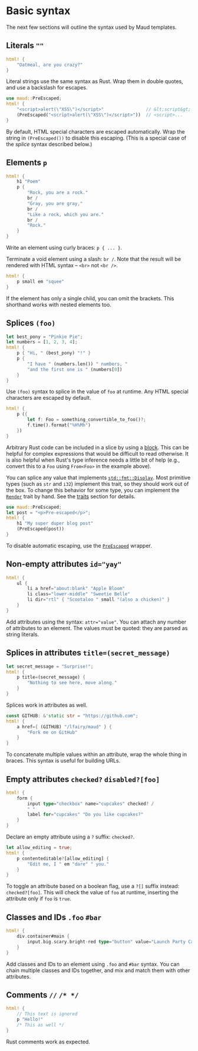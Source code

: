 # Basic syntax

The next few sections will outline the syntax used by Maud templates.

## Literals `""`

```rust
html! {
    "Oatmeal, are you crazy?"
}
```

Literal strings use the same syntax as Rust. Wrap them in double quotes, and use a backslash for escapes.

```rust
use maud::PreEscaped;
html! {
    "<script>alert(\"XSS\")</script>"                // &lt;script&gt;...
    (PreEscaped("<script>alert(\"XSS\")</script>"))  // <script>...
}
```

By default, HTML special characters are escaped automatically. Wrap the string in `(PreEscaped())` to disable this escaping. (This is a special case of the *splice* syntax described below.)

## Elements `p`

```rust
html! {
    h1 "Poem"
    p {
        "Rock, you are a rock."
        br /
        "Gray, you are gray,"
        br /
        "Like a rock, which you are."
        br /
        "Rock."
    }
}
```

Write an element using curly braces: `p { ... }`.

Terminate a void element using a slash: `br /`. Note that the result will be rendered with HTML syntax – `<br>` not `<br />`.

```rust
html! {
    p small em "squee"
}
```

If the element has only a single child, you can omit the brackets. This shorthand works with nested elements too.

## Splices `(foo)`

```rust
let best_pony = "Pinkie Pie";
let numbers = [1, 2, 3, 4];
html! {
    p { "Hi, " (best_pony) "!" }
    p {
        "I have " (numbers.len()) " numbers, "
        "and the first one is " (numbers[0])
    }
}
```

Use `(foo)` syntax to splice in the value of `foo` at runtime. Any HTML special characters are escaped by default.

```rust
html! {
    p ({
        let f: Foo = something_convertible_to_foo()?;
        f.time().format("%H%Mh")
    })
}
```

Arbitrary Rust code can be included in a slice by using a [block](https://doc.rust-lang.org/reference.html#block-expressions). This can be helpful for complex expressions that would be difficult to read otherwise. It is also helpful when Rust's type inference needs a little bit of help (e.g., convert this to a `Foo` using `From<Foo>` in the example above).

You can splice any value that implements [`std::fmt::Display`][Display]. Most primitive types (such as `str` and `i32`) implement this trait, so they should work out of the box. To change this behavior for some type, you can implement the [`Render`][Render] trait by hand. See the [traits](./traits.md) section for details.

[Display]: http://doc.rust-lang.org/std/fmt/trait.Display.html
[Render]: https://docs.rs/maud/*/maud/trait.Render.html

```rust
use maud::PreEscaped;
let post = "<p>Pre-escaped</p>";
html! {
    h1 "My super duper blog post"
    (PreEscaped(post))
}
```

To disable automatic escaping, use the [`PreEscaped`][PreEscaped] wrapper.

[PreEscaped]: https://lambda.xyz/maud/maud/struct.PreEscaped.html

## Non-empty attributes `id="yay"`

```rust
html! {
    ul {
        li a href="about:blank" "Apple Bloom"
        li class="lower-middle" "Sweetie Belle"
        li dir="rtl" { "Scootaloo " small "(also a chicken)" }
    }
}
```

Add attributes using the syntax: `attr="value"`. You can attach any number of attributes to an element. The values must be quoted: they are parsed as string literals.

## Splices in attributes `title=(secret_message)`

```rust
let secret_message = "Surprise!";
html! {
    p title=(secret_message) {
        "Nothing to see here, move along."
    }
}
```

Splices work in attributes as well.

```rust
const GITHUB: &'static str = "https://github.com";
html! {
    a href={ (GITHUB) "/lfairy/maud" } {
        "Fork me on GitHub"
    }
}
```

To concatenate multiple values within an attribute, wrap the whole thing in braces. This syntax is useful for building URLs.

## Empty attributes `checked?` `disabled?[foo]`

```rust
html! {
    form {
        input type="checkbox" name="cupcakes" checked? /
        " "
        label for="cupcakes" "Do you like cupcakes?"
    }
}
```

Declare an empty attribute using a `?` suffix: `checked?`.

```rust
let allow_editing = true;
html! {
    p contenteditable?[allow_editing] {
        "Edit me, I " em "dare" " you."
    }
}
```

To toggle an attribute based on a boolean flag, use a `?[]` suffix instead: `checked?[foo]`. This will check the value of `foo` at runtime, inserting the attribute only if `foo` is `true`.

## Classes and IDs `.foo` `#bar`

```rust
html! {
    div.container#main {
        input.big.scary.bright-red type="button" value="Launch Party Cannon" /
    }
}
```

Add classes and IDs to an element using `.foo` and `#bar` syntax. You can chain multiple classes and IDs together, and mix and match them with other attributes.

## Comments `//` `/* */`

```rust
html! {
    // This text is ignored
    p "Hello!"
    /* This as well */
}
```

Rust comments work as expected.
